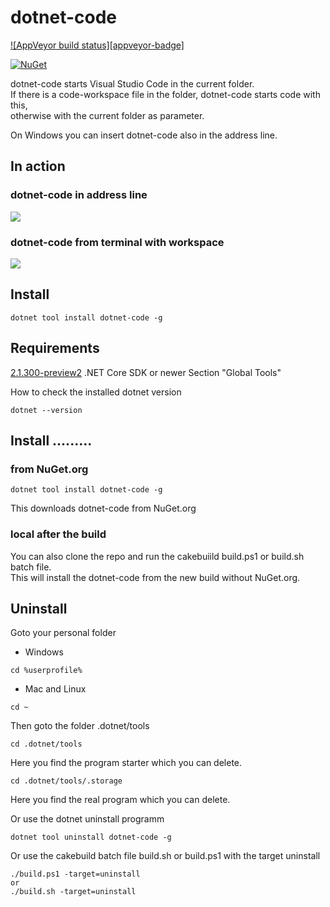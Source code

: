 ﻿
# dotnet-code

[![AppVeyor build status][appveyor-badge]](https://ci.appveyor.com/project/EifelMono/dotnet-code/branch/master)

[![NuGet][main-nuget-badge]][main-nuget]

[main-nuget]: https://www.nuget.org/packages/dotnet-code/
[main-nuget-badge]: https://img.shields.io/nuget/v/dotnet-code.svg?style=flat-square&label=nuget

dotnet-code starts Visual Studio Code in the current folder.
<br>If there is a code-workspace file in the folder, dotnet-code starts code with this,
<br>otherwise with the current folder as parameter.

On Windows you can insert dotnet-code also in the address line.

## In action

### dotnet-code in address line 
![](https://github.com/EifelMono/dotnet-code/blob/master/media/dotnet-code.gif)

### dotnet-code from terminal with workspace
![](https://github.com/EifelMono/dotnet-code/blob/master/media/dotnet-code-workspace.gif)
## Install
```
dotnet tool install dotnet-code -g
```

## Requirements

[2.1.300-preview2](https://www.microsoft.com/net/download/dotnet-core/sdk-2.1.300-preview2) .NET Core SDK or newer
Section "Global Tools"

How to check the installed dotnet version
```
dotnet --version
```

## Install .........

### from NuGet.org

```
dotnet tool install dotnet-code -g
```
This downloads dotnet-code from NuGet.org

### local after the build

You can also clone the repo and run the cakebuiild build.ps1 or build.sh batch file.<br>
This will install the dotnet-code from the new build without NuGet.org.

## Uninstall

Goto your personal folder

* Windows
```
cd %userprofile%
```
* Mac and Linux
```
cd ~
``` 
Then goto the folder .dotnet/tools

```
cd .dotnet/tools
```
Here you find the program starter which you can delete.

```
cd .dotnet/tools/.storage
```
Here you find the real program which you can delete.

Or use the dotnet uninstall programm
```
dotnet tool uninstall dotnet-code -g
```

Or use the cakebuild batch file build.sh or build.ps1 with the target uninstall
```
./build.ps1 -target=uninstall
or
./build.sh -target=uninstall
```
